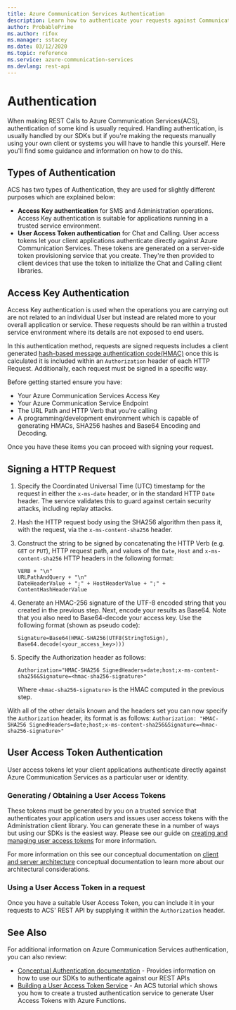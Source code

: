 ```yaml
---
title: Azure Communication Services Authentication
description: Learn how to authenticate your requests against Communication Services REST APIs
author: ProbablePrime
ms.author: rifox
ms.manager: sstacey
ms.date: 03/12/2020
ms.topic: reference
ms.service: azure-communication-services
ms.devlang: rest-api
---
```

# Authentication

When making REST Calls to Azure Communication Services(ACS), authentication of some kind is usually required. Handling authentication, is usually handled by our SDKs but if you're making the requests manually using your own client or systems you will have to handle this yourself. Here you'll find some guidance and information on how to do this.

## Types of Authentication

ACS has two types of Authentication, they are used for slightly different purposes which are explained below:

- **Access Key authentication** for SMS and Administration operations. Access Key authentication is suitable for applications running in a trusted service environment.
- **User Access Token authentication** for Chat and Calling. User access tokens let your client applications authenticate directly against Azure Communication Services. These tokens are generated on a server-side token provisioning service that you create. They're then provided to client devices that use the token to initialize the Chat and Calling client libraries.

## Access Key Authentication

Access Key authentication is used when the operations you are carrying out are not related to an individual User but instead are related more to your overall application or service. These requests should be ran within a trusted service environment where its details are not exposed to end users. 

In this authentication method, requests are signed requests includes a client generated [hash-based message authentication code(HMAC)](https://en.wikipedia.org/wiki/HMAC) once this is calculated it is included within an `Authorization` header of each HTTP Request. Additionally, each request must be signed in a specific way.

Before getting started ensure you have:

- Your Azure Communication Services Access Key
- Your Azure Communication Service Endpoint
- The URL Path and HTTP Verb that you're calling
- A programming/development environment which is capable of generating HMACs, SHA256 hashes and Base64 Encoding and Decoding.

Once you have these items you can proceed with signing your request.

## Signing a HTTP Request

1. Specify the Coordinated Universal Time (UTC) timestamp for the request in either the `x-ms-date` header, or in the standard HTTP `Date` header. The service validates this to guard against certain security attacks, including replay attacks.
2. Hash the HTTP request body using the SHA256 algorithm then pass it, with the request, via the `x-ms-content-sha256` header.
3. Construct the string to be signed by concatenating the HTTP Verb (e.g. `GET` or `PUT`), HTTP request path, and values of the `Date`, `Host` and `x-ms-content-sha256` HTTP headers in the following format:

    ```pseudocode
    VERB + "\n"
    URLPathAndQuery + "\n"
    DateHeaderValue + ";" + HostHeaderValue + ";" + ContentHashHeaderValue
    ```

4. Generate an HMAC-256 signature of the UTF-8 encoded string that you created in the previous step. Next, encode your results as Base64. Note that you also need to Base64-decode your access key. Use the following format (shown as pseudo code):

    ```pseudocode
    Signature=Base64(HMAC-SHA256(UTF8(StringToSign), Base64.decode(<your_access_key>)))
    ```

5. Specify the Authorization header as follows:

    ```pseudocode
    Authorization="HMAC-SHA256 SignedHeaders=date;host;x-ms-content-sha256&Signature=<hmac-sha256-signature>"  
    ```

    Where `<hmac-sha256-signature>` is the HMAC computed in the previous step.

With all of the other details known and the headers set you can now specify the `Authorization` header, its format is as follows: `Authorization: "HMAC-SHA256 SignedHeaders=date;host;x-ms-content-sha256&Signature=<hmac-sha256-signature>"`

## User Access Token Authentication

User access tokens let your client applications authenticate directly against Azure Communication Services as a particular user or identity.

### Generating / Obtaining a User Access Tokens

These tokens must be generated by you on a trusted service that authenticates your application users and issues user access tokens with the Administration client library. You can generate these in a number of ways but using our SDKs is the easiest way. Please see our guide on [creating and managing user access tokens](https://docs.microsoft.com/azure/communication-services/quickstarts/access-tokens) for more information.


For more information on this see our conceptual documentation on [client and server architecture](https://docs.microsoft.com/azure/communication-services/concepts/client-and-server-architecture) conceptual documentation to learn more about our architectural considerations.

### Using a User Access Token in a request

Once you have a suitable User Access Token, you can include it in your requests to ACS' REST API by supplying it within the `Authorization` header.

## See Also

For additional information on Azure Communication Services authentication, you can also review:

- [Conceptual Authentication documentation](https://docs.microsoft.com/azure/communication-services/concepts/authentication) - Provides information on how to use our SDKs to authenticate against our REST APIs
- [Building a User Access Token Service](https://docs.microsoft.com/azure/communication-services/tutorials/trusted-service-tutorial) - An ACS tutorial which shows you how to create a trusted authentication service to generate User Access Tokens with Azure Functions.
